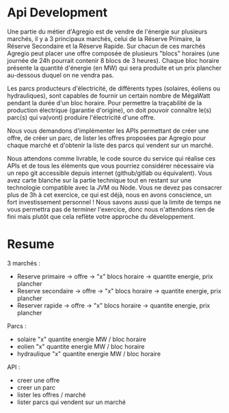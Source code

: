 # Api Development
Une partie du métier d'Agregio est de vendre de l'énergie sur plusieurs marchés, il y a 3 principaux marchés, celui de la Réserve Primaire, la Réserve Secondaire et la Réserve Rapide. Sur chacun de ces marchés Agregio peut placer une offre composée de plusieurs "blocs" horaires (une journée de 24h pourrait contenir 8 blocs de 3 heures). Chaque bloc horaire présente la quantité d'énergie (en MW) qui sera produite et un prix plancher au-dessous duquel on ne vendra pas.

Les parcs producteurs d'électricité, de différents types (solaires, éoliens ou hydrauliques), sont capables de fournir un certain nombre de MégaWatt pendant la durée d'un bloc horaire. Pour permettre la traçabilité de la production électrique (garantie d'origine), on doit pouvoir connaître le(s) parc(s) qui va(vont) produire l'électricité d'une offre.

Nous vous demandons d'implémenter les APIs permettant de créer une offre, de créer un parc, de lister les offres proposées par Agregio pour chaque marché et d'obtenir la liste des parcs qui vendent sur un marché.

Nous attendons comme livrable, le code source du service qui réalise ces APIs et de tous les éléments que vous pourriez considérer nécessaire via un repo git accessible depuis internet (github/gitlab ou équivalent). Vous avez carte blanche sur la partie technique tout en restant sur une technologie compatible avec la JVM ou Node.
Vous ne devez pas consacrer plus de 3h à cet exercice, ce qui est déjà, nous en avons conscience, un fort investissement personnel !
Nous savons aussi que la limite de temps ne vous permettra pas de terminer l'exercice, donc nous n'attendons rien de fini mais plutôt que cela reflète votre approche du développement.

# Resume
3 marchés :
- Reserve primaire ->
  offre ->
  "x" blocs horaire ->
  quantite energie,
  prix plancher
- Reserve secondaire ->
  offre ->
  "x" blocs horaire ->
  quantite energie,
  prix plancher
- Reserver rapide ->
  offre ->
  "x" blocs horaire ->
  quantite energie,
  prix plancher

Parcs :
- solaire "x"  quantite energie MW / bloc horaire
- eolien "x" quantite energie MW / bloc horaire
- hydraulique "x" quantite energie MW / bloc horaire

API :
- creer une offre
- creer un parc
- lister les offres / marché
- lister parcs qui vendent sur un marché

